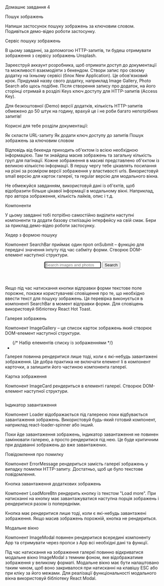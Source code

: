Домашнє завдання 4

Пошук зображень

Напиши застосунок пошуку зображень за ключовим словом. Подивіться демо-відео
роботи застосунку.

Сервіс пошуку зображень

В цьому завданні, за допомогою HTTP-запитів, ти будеш отримувати зображення з
сервісу зображень Unsplash.

Зареєструй аккаунт розробника, щоб отримати доступ до документації та можливості
взаємодіяти з бекендом. Створи запис про своєму додатку на їхньому сервісі (блок
New Application). Це обов'язковий крок. Придумай назву свого додатку, наприклад
Image Gallery, Photo Search або щось подібне. Після створення запису про
додаток, на його сторінці отримай в розділі Keys ключ доступу для HTTP-запитів
(Access Key).

Для безкоштовної (Demo) версії додатків, кількість HTTP-запитів обмежено до 50
штук на годину, врахуй це і не роби багато непотрібних запитів!

Корисні для тебе розділи документації:

Як скласти URL-запиту Як додати ключ доступу до запитів Пошук зображень за
ключовим словом

Відповідь від бекенда приходить об'єктом із всією необхідною інформацією. Там ти
знайдеш масив зображень та загальну кількість груп для пагінації. Кожне
зображення в масиві представлено об'єктом із великою кількістю інформації. В
першу чергу тебе цікавлять посилання на різні за розміром версії зображення у
властивості urls. Використовуй small версію для карток галереї, та regular
версію для модального вікна.

Не обмежуйся завданням, використовуй дані із об'єктів, щоб відобразити більше
цікавої інформації в модальному вікні. Наприклад, про автора зображення,
кількість лайків, опис і т.д.

Компоненти

У цьому завданні тобі потрібно самостійно виділити наступні компоненти та додати
базову стилізацію інтерфейсу на свій смак. Бери за приклад демо-відео роботи
застосунку.

Хедер з формою пошуку

Компонент SearchBar приймає один проп onSubmit – функцію для передачі значення
інпуту під час сабміту форми. Створює DOM-елемент наступної структури.

<header>
  <form>
    <input
      type="text"
      autocomplete="off"
      autofocus
      placeholder="Search images and photos"
    />
    <button type="submit">Search</button>
  </form>
</header>

Якщо під час натискання кнопки відправки форми текстове поле порожнє, покажи
користувачеві сповіщення про те, що необхідно ввести текст для пошуку зображень.
Ця перевірка виконується в компоненті SearchBar в момент відправки форми. Для
сповіщень використовуй бібліотеку React Hot Toast.

Галерея зображень

Компонент ImageGallery – це список карток зображень який створює DOM-елемент
наступної структури.

<ul>
	{/* Набір елементів списку із зображеннями */}
	<li>
		<div>
		  <img src="" alt="" />
		</div>
	</li>
</ul>

Галерея повинна рендеритися лише тоді, коли є які-небудь завантажені зображення.
Це добра практика не включати елемент li в компонент карточки, а залишити його
частиною компонента галереї.

Картка зображення

Компонент ImageCard рендериться в елементі галереї. Створює DOM-елемент
наступної структури.

<div>
  <img src="" alt="" />
</div>

Індикатор завантаження

Компонент Loader відображається під галереєю поки відбувається завантаження
зображень. Використовуй будь-який готовий компонент, наприклад
react-loader-spinner або інший.

Поки йде завантаження зображень, індикатор завантаження не повинен замінювати
галерею, а просто рендеритися під нею. Це буде критичним при додаванні зображень
до вже завантажених.

Повідомлення про помилку

Компонент ErrorMessage рендериться замість галереї зображень у випадку помилки
HTTP-запиту. Достатньо, щоб це було текстове повідомлення.

Кнопка завантаження додаткових зображень

Компонент LoadMoreBtn рендерить кнопку із текстом "Load more". При натисканні на
кнопку має завантажуватися наступна порція зображень і рендеритися разом із
попередніми.

Кнопка має рендеритися лише тоді, коли є які-небудь завантажені зображення. Якщо
масив зображень порожній, кнопка не рендериться.

Модальне вікно

Компонент ImageModal повинен рендеритися всередині компоненту App та отримувати
через пропси з App всі необхідні дані та функції.

Під час натискання на зображення галереї повинно відкриватися модальне вікно
ImageModal з темним фоном, яке відображатиме зображення у великому форматі.
Модальне вікно має бути налаштовано таким чином, щоб воно закривалося при
натисканні на клавішу ESC або при кліку за його межами. Для реалізації
функціональності модального вікна використовуй бібліотеку React Modal.

